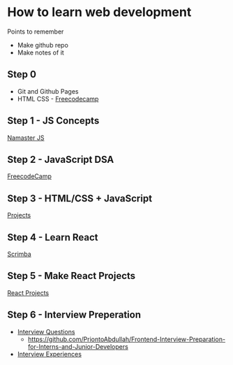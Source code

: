# How to learn web development

Points to remember
- Make github repo
- Make notes of it


## Step 0
- Git and Github Pages 
- HTML CSS - [Freecodecamp](https://www.freecodecamp.org/learn/)

## Step 1 - JS Concepts
[Namaster JS](https://www.youtube.com/watch?v=pN6jk0uUrD8&list=PLlasXeu85E9cQ32gLCvAvr9vNaUccPVNP)


## Step 2 - JavaScript DSA
[FreecodeCamp](https://www.freecodecamp.org/learn/javascript-algorithms-and-data-structures/)


## Step 3 - HTML/CSS + JavaScript
[Projects](https://www.youtube.com/watch?v=3PHXvlpOkf4&t=4s)


## Step 4 - Learn React 
[Scrimba](https://scrimba.com/learn/learnreact)

## Step 5 - Make React Projects
[React Projects](https://www.youtube.com/watch?v=a_7Z7C_JCyo&t=4s)

## Step 6 - Interview Preperation
- [Interview Questions](https://github.com/khan4019/front-end-Interview-Questions)
    - https://github.com/PriontoAbdullah/Frontend-Interview-Preparation-for-Interns-and-Junior-Developers
- [Interview Experiences](https://www.youtube.com/results?search_query=frontend+interview+experience) 